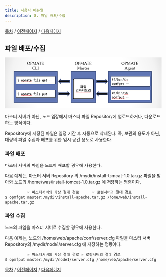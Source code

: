 ```yaml
---
title: 사용자 매뉴얼
description: 8. 파일 배포/수집
---
```


[목차](UserManual.md) / [이전페이지](UserManual7.md) / [다음페이지](UserManual9.md)

## 파일 배포/수집

![OPMATE_Summary](../../img/opmate-file-summary.png)

마스터 서버가 아닌, 노드 입장에서 마스터 파일 Repository에 업로드하거나, 다운로드하는 방식이다.

Repository에 저장된 파일은 일정 기간 후 자동으로 삭제된다.
즉, 보관의 용도가 아닌, 대량의 파일 수집과 배포를 위한 임시 공간 용도로 사용한다.

### 파일 배포

마스터 서버의 파일을 노드에 배포할 경우에 사용한다.

다음 예제는, 마스터 서버 Repository 의 /mydir/install-tomcat-1.0.tar.gz 파일을 받아와
노드의 /home/was/install-tomcat-1.0.tar.gz 에 저장하는 명령이다.

```
          ☞ 마스터서버의 가상 절대 경로      ☞ 로컬서버의 절대 경로
$ opmfget master:/mydir/install-apache.tar.gz /home/web/install-apache.tar.gz
```

### 파일 수집

노드의 파일을 마스터 서버로 수집할 경우에 사용한다.

다음 예제는, 노드의 /home/web/apache/conf/server.cfg 파일을
마스터 서버 Repository의 /mydir/node1/server.cfg 에 저장하는 명령이다.

```
          ☞ 마스터서버의 가상 절대 경로 ☞ 로컬서버의 절대 경로
$ opmfput master:/mydir/node1/server.cfg /home/web/apache/server.cfg
```


[목차](UserManual.md) / [이전페이지](UserManual7.md) / [다음페이지](UserManual9.md)
